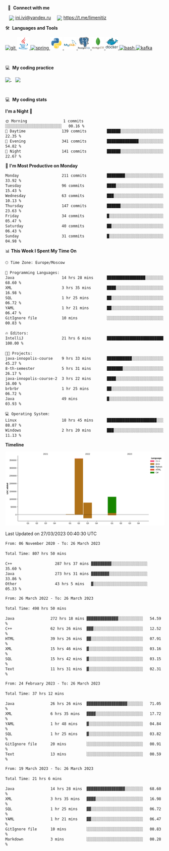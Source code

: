 <!-- https://github.com/lowlighter/metrics -->
<!-- https://www.vectorlogo.zone/ -->
<!-- https://www.svgrepo.com/ -->

&nbsp; 🔗 &nbsp;**Connect with me**
&nbsp; <p align="left">
        &nbsp;&nbsp;
        <span>
            <img align="center"
                src="https://user-images.githubusercontent.com/60324635/179626886-1219e9ee-75c0-42ed-a26b-d4ef24ed306c.svg"
                height="30px"/>
            ini.ivi@yandex.ru
        </span>
        &nbsp;&nbsp;&nbsp;
        <span>
            <img align="center"
                    src="https://user-images.githubusercontent.com/60324635/179626979-f490e684-520a-46a3-9f2e-1b3d291b8372.svg"
                    height="30px"/>
            https://t.me/limenitiz
        </span>
</p>

<!-- 
![Metrics](/github-metrics.svg)
<br>

![Wwakatime stats](https://github-readme-stats-taupe-two.vercel.app/api/wakatime?username=limenitiz&hide_title=true&hide_border=true&langs_count=5&bg_color=00000000&text_color=777) 
-->

🛠️ &nbsp;**Languages and Tools**
<p align="left">
    <a href="https://git-scm.com/" target="_blank" rel="noreferrer">
        <img src="https://www.vectorlogo.zone/logos/git-scm/git-scm-icon.svg"
            alt="git" width="40" height="40" />
    </a>
    <a href="https://www.java.com" target="_blank" rel="noreferrer"> <img
            src="https://raw.githubusercontent.com/devicons/devicon/master/icons/java/java-original.svg"
            alt="java" width="40" height="40" /> </a>
    <a href="https://spring.io/" target="_blank" rel="noreferrer">
        <img src="https://www.vectorlogo.zone/logos/springio/springio-icon.svg"
            alt="spring" width="40" height="40" />
    </a>
    <a href="https://www.python.org" target="_blank" rel="noreferrer">
        <img src="https://raw.githubusercontent.com/devicons/devicon/master/icons/python/python-original.svg"
            alt="python" width="40" height="40" />
    </a>
    <a href="https://www.mysql.com/" target="_blank" rel="noreferrer">
        <img src="https://raw.githubusercontent.com/devicons/devicon/master/icons/mysql/mysql-original-wordmark.svg"
            alt="mysql" width="40" height="40" />
    </a>
    <a href="https://www.postgresql.org" target="_blank" rel="noreferrer">
        <img src="https://raw.githubusercontent.com/devicons/devicon/master/icons/postgresql/postgresql-original-wordmark.svg"
            alt="postgresql" width="40" height="40" />
    </a>
    <a href="https://www.mongodb.com/" target="_blank" rel="noreferrer">
        <img src="https://raw.githubusercontent.com/devicons/devicon/master/icons/mongodb/mongodb-original-wordmark.svg"
            alt="mongodb" width="40" height="40" />
    </a>
    <a href="https://www.docker.com/" target="_blank" rel="noreferrer">
        <img src="https://raw.githubusercontent.com/devicons/devicon/master/icons/docker/docker-original-wordmark.svg"
            alt="docker" width="40" height="40" />
    </a>
    <a href="https://www.gnu.org/software/bash/" target="_blank" rel="noreferrer">
        <img src="https://www.vectorlogo.zone/logos/gnu_bash/gnu_bash-icon.svg"
            alt="bash" width="40" height="40" />
    </a>
    <a href="https://kafka.apache.org/" target="_blank" rel="noreferrer">
        <img src="https://www.vectorlogo.zone/logos/apache_kafka/apache_kafka-icon.svg"
            alt="kafka" width="40" height="40" />
    </a>
</p>
<br>

💻 &nbsp;**My coding practice**
<p align="left">
    <a href="https://www.leetcode.com/limenitiz" target="blank"><img align="center"
            src="https://upload.wikimedia.org/wikipedia/commons/0/0a/LeetCode_Logo_black_with_text.svg"
            height="40"/>
    </a>
    &nbsp;&nbsp;
    <a href="https://www.hackerrank.com/limenitiz" target="blank"><img align="center"
            src="https://d1ka33fs6lvw5x.cloudfront.net/hackerrank/assets/styleguide/logo_wordmark-f5c5eb61ab0a154c3ed9eda24d0b9e31.svg"
            height="40"/>
    </a>
</p>

<br>


💻 &nbsp;**My coding stats**

<!--START_SECTION:waka-readme-stats-total-->
**I'm a Night 🦉** 

```text
🌞 Morning                1 commits           ░░░░░░░░░░░░░░░░░░░░░░░░░   00.16 % 
🌆 Daytime                139 commits         ██████░░░░░░░░░░░░░░░░░░░   22.35 % 
🌃 Evening                341 commits         ██████████████░░░░░░░░░░░   54.82 % 
🌙 Night                  141 commits         ██████░░░░░░░░░░░░░░░░░░░   22.67 % 
```
📅 **I'm Most Productive on Monday** 

```text
Monday                   211 commits         ████████░░░░░░░░░░░░░░░░░   33.92 % 
Tuesday                  96 commits          ████░░░░░░░░░░░░░░░░░░░░░   15.43 % 
Wednesday                63 commits          ███░░░░░░░░░░░░░░░░░░░░░░   10.13 % 
Thursday                 147 commits         ██████░░░░░░░░░░░░░░░░░░░   23.63 % 
Friday                   34 commits          █░░░░░░░░░░░░░░░░░░░░░░░░   05.47 % 
Saturday                 40 commits          ██░░░░░░░░░░░░░░░░░░░░░░░   06.43 % 
Sunday                   31 commits          █░░░░░░░░░░░░░░░░░░░░░░░░   04.98 % 
```


📊 **This Week I Spent My Time On** 

```text
🕑︎ Time Zone: Europe/Moscow

💬 Programming Languages: 
Java                     14 hrs 28 mins      █████████████████░░░░░░░░   68.60 % 
XML                      3 hrs 35 mins       ████░░░░░░░░░░░░░░░░░░░░░   16.98 % 
SQL                      1 hr 25 mins        ██░░░░░░░░░░░░░░░░░░░░░░░   06.72 % 
YAML                     1 hr 21 mins        ██░░░░░░░░░░░░░░░░░░░░░░░   06.47 % 
GitIgnore file           10 mins             ░░░░░░░░░░░░░░░░░░░░░░░░░   00.83 % 

🔥 Editors: 
IntelliJ                 21 hrs 6 mins       █████████████████████████   100.00 % 

🐱‍💻 Projects: 
java-innopolis-course    9 hrs 33 mins       ███████████░░░░░░░░░░░░░░   45.27 % 
8-th-semester            5 hrs 31 mins       ███████░░░░░░░░░░░░░░░░░░   26.17 % 
java-innopolis-course-2  3 hrs 22 mins       ████░░░░░░░░░░░░░░░░░░░░░   16.00 % 
brbrbr                   1 hr 25 mins        ██░░░░░░░░░░░░░░░░░░░░░░░   06.72 % 
Java                     49 mins             █░░░░░░░░░░░░░░░░░░░░░░░░   03.93 % 

💻 Operating System: 
Linux                    18 hrs 45 mins      ██████████████████████░░░   88.87 % 
Windows                  2 hrs 20 mins       ███░░░░░░░░░░░░░░░░░░░░░░   11.13 % 
```

**Timeline**

![Lines of Code chart](https://raw.githubusercontent.com/limenitiz/limenitiz/master/assets/bar_graph.png)


 Last Updated on 27/03/2023 00:40:30 UTC
<!--END_SECTION:waka-readme-stats-total-->

<!--START_SECTION:wakaReadmeTotal-->

```text
From: 06 November 2020 - To: 26 March 2023

Total Time: 807 hrs 50 mins

C++                   287 hrs 37 mins ▓▓▓▓▓▓▓▓▓░░░░░░░░░░░░░░░░   35.60 %
Java                  273 hrs 31 mins ▓▓▓▓▓▓▓▓░░░░░░░░░░░░░░░░░   33.86 %
Other                 43 hrs 5 mins   ▓░░░░░░░░░░░░░░░░░░░░░░░░   05.33 %
```

<!--END_SECTION:wakaReadmeTotal-->

<!--START_SECTION:wakaReadmeYear-->

```text
From: 26 March 2022 - To: 26 March 2023

Total Time: 498 hrs 50 mins

Java                272 hrs 18 mins ▓▓▓▓▓▓▓▓▓▓▓▓▓▓░░░░░░░░░░░   54.59 %
C++                 62 hrs 26 mins  ▓▓▓░░░░░░░░░░░░░░░░░░░░░░   12.52 %
HTML                39 hrs 26 mins  ▓▓░░░░░░░░░░░░░░░░░░░░░░░   07.91 %
XML                 15 hrs 46 mins  ▓░░░░░░░░░░░░░░░░░░░░░░░░   03.16 %
SQL                 15 hrs 42 mins  ▓░░░░░░░░░░░░░░░░░░░░░░░░   03.15 %
Text                11 hrs 31 mins  ▓░░░░░░░░░░░░░░░░░░░░░░░░   02.31 %
```

<!--END_SECTION:wakaReadmeYear-->

<!--START_SECTION:wakaReadmeMonth-->

```text
From: 24 February 2023 - To: 26 March 2023

Total Time: 37 hrs 12 mins

Java                26 hrs 26 mins  ▓▓▓▓▓▓▓▓▓▓▓▓▓▓▓▓▓▓░░░░░░░   71.05 %
XML                 6 hrs 35 mins   ▓▓▓▓░░░░░░░░░░░░░░░░░░░░░   17.72 %
YAML                1 hr 48 mins    ▓░░░░░░░░░░░░░░░░░░░░░░░░   04.84 %
SQL                 1 hr 25 mins    ▓░░░░░░░░░░░░░░░░░░░░░░░░   03.82 %
GitIgnore file      20 mins         ░░░░░░░░░░░░░░░░░░░░░░░░░   00.91 %
Text                13 mins         ░░░░░░░░░░░░░░░░░░░░░░░░░   00.59 %
```

<!--END_SECTION:wakaReadmeMonth-->

<!--START_SECTION:wakaReadmeWeek-->

```text
From: 19 March 2023 - To: 26 March 2023

Total Time: 21 hrs 6 mins

Java                14 hrs 28 mins  ▓▓▓▓▓▓▓▓▓▓▓▓▓▓▓▓▓░░░░░░░░   68.60 %
XML                 3 hrs 35 mins   ▓▓▓▓░░░░░░░░░░░░░░░░░░░░░   16.98 %
SQL                 1 hr 25 mins    ▓▓░░░░░░░░░░░░░░░░░░░░░░░   06.72 %
YAML                1 hr 21 mins    ▓▓░░░░░░░░░░░░░░░░░░░░░░░   06.47 %
GitIgnore file      10 mins         ░░░░░░░░░░░░░░░░░░░░░░░░░   00.83 %
Markdown            3 mins          ░░░░░░░░░░░░░░░░░░░░░░░░░   00.28 %
```

<!--END_SECTION:wakaReadmeWeek-->

